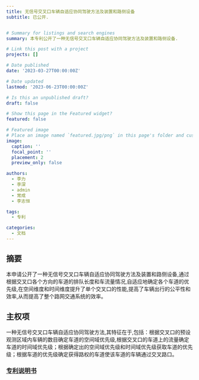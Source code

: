 ```yaml
---
title: 无信号交叉口车辆自适应协同驾驶方法及装置和路侧设备
subtitle: 已公开.


# Summary for listings and search engines
summary: 本专利公开了一种无信号交叉口车辆自适应协同驾驶方法及装置和路侧设备.

# Link this post with a project
projects: []

# Date published
date: '2023-03-27T00:00:00Z'

# Date updated
lastmod: '2023-06-23T00:00:00Z'

# Is this an unpublished draft?
draft: false

# Show this page in the Featured widget?
featured: false

# Featured image
# Place an image named `featured.jpg/png` in this page's folder and customize its options here.
image:
  caption: ''
  focal_point: ''
  placement: 2
  preview_only: false

authors:
  - 李力
  - 李深
  - admin
  - 常成
  - 李志恒

tags:
  - 专利

categories:
  - 文档
---
```



## 摘要
本申请公开了一种无信号交叉口车辆自适应协同驾驶方法及装置和路侧设备,通过根据交叉口各个方向的车道的排队长度和车流量情况,自适应地确定各个车道的优先级,在空间维度和时间维度提升了单个交叉口的性能,提高了车辆出行的公平性和效率,从而提高了整个路网交通系统的效率。


## 主权项
一种无信号交叉口车辆自适应协同驾驶方法,其特征在于,包括：根据交叉口的预设观测区域内车辆的数目确定车道的空间域优先级,根据交叉口的车道上的流量确定车道的时间域优先级；根据确定出的空间域优先级和时间域优先级获取车道的优先级；根据车道的优先级确定获得路权的车道使该车道的车辆通过交叉路口。

### [专利说明书](https://kns.cnki.net/kcms2/article/abstract?v=Epsgq4wCkk3pPpWzCsVf6W_AAps5gs4QNXe29mi-_94C7ZhVIHcclBKFffq87nAATKZ_9WeVENAnUHdCWFzNvhJ9k4XLIguFzCl6j0cCwAjrcZcog1BxpIyuAGV9RNcKhor5Plkw_bA=&uniplatform=NZKPT&language=CHS)


